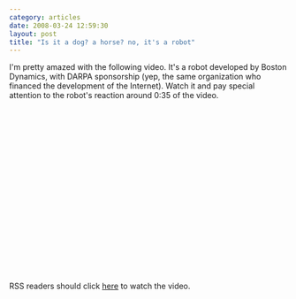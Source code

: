 ```yaml
---
category: articles
date: 2008-03-24 12:59:30
layout: post
title: "Is it a dog? a horse? no, it's a robot"
---
```


<p>I'm pretty amazed with the following video. It's a robot developed by Boston Dynamics, with DARPA sponsorship (yep, the same organization who financed the development of the Internet). Watch it and pay special attention to the robot's reaction around 0:35 of the video.</p>

<iframe title="Is it a dog? a horse? no, it's a robot" width="480" height="300" data-src="//www.youtube.com/embed/W1czBcnX1Ww" frameborder="0" allowfullscreen></iframe>

<p>RSS readers should click <a href="//joaobordalo.com/articles/2008/03/24/is-it-a-dog-a-horse-no-its-a-robot">here</a> to watch the video.</p>
